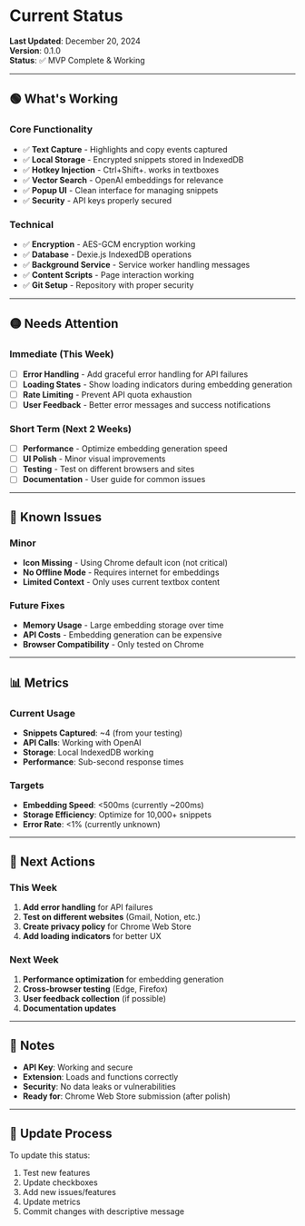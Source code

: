 # Current Status

**Last Updated**: December 20, 2024  
**Version**: 0.1.0  
**Status**: ✅ MVP Complete & Working

---

## 🟢 What's Working

### Core Functionality
- ✅ **Text Capture** - Highlights and copy events captured
- ✅ **Local Storage** - Encrypted snippets stored in IndexedDB
- ✅ **Hotkey Injection** - Ctrl+Shift+. works in textboxes
- ✅ **Vector Search** - OpenAI embeddings for relevance
- ✅ **Popup UI** - Clean interface for managing snippets
- ✅ **Security** - API keys properly secured

### Technical
- ✅ **Encryption** - AES-GCM encryption working
- ✅ **Database** - Dexie.js IndexedDB operations
- ✅ **Background Service** - Service worker handling messages
- ✅ **Content Scripts** - Page interaction working
- ✅ **Git Setup** - Repository with proper security

---

## 🟡 Needs Attention

### Immediate (This Week)
- [ ] **Error Handling** - Add graceful error handling for API failures
- [ ] **Loading States** - Show loading indicators during embedding generation
- [ ] **Rate Limiting** - Prevent API quota exhaustion
- [ ] **User Feedback** - Better error messages and success notifications

### Short Term (Next 2 Weeks)
- [ ] **Performance** - Optimize embedding generation speed
- [ ] **UI Polish** - Minor visual improvements
- [ ] **Testing** - Test on different browsers and sites
- [ ] **Documentation** - User guide for common issues

---

## 🔴 Known Issues

### Minor
- **Icon Missing** - Using Chrome default icon (not critical)
- **No Offline Mode** - Requires internet for embeddings
- **Limited Context** - Only uses current textbox content

### Future Fixes
- **Memory Usage** - Large embedding storage over time
- **API Costs** - Embedding generation can be expensive
- **Browser Compatibility** - Only tested on Chrome

---

## 📊 Metrics

### Current Usage
- **Snippets Captured**: ~4 (from your testing)
- **API Calls**: Working with OpenAI
- **Storage**: Local IndexedDB working
- **Performance**: Sub-second response times

### Targets
- **Embedding Speed**: <500ms (currently ~200ms)
- **Storage Efficiency**: Optimize for 10,000+ snippets
- **Error Rate**: <1% (currently unknown)

---

## 🎯 Next Actions

### This Week
1. **Add error handling** for API failures
2. **Test on different websites** (Gmail, Notion, etc.)
3. **Create privacy policy** for Chrome Web Store
4. **Add loading indicators** for better UX

### Next Week
1. **Performance optimization** for embedding generation
2. **Cross-browser testing** (Edge, Firefox)
3. **User feedback collection** (if possible)
4. **Documentation updates**

---

## 📝 Notes

- **API Key**: Working and secure
- **Extension**: Loads and functions correctly
- **Security**: No data leaks or vulnerabilities
- **Ready for**: Chrome Web Store submission (after polish)

---

## 🔄 Update Process

To update this status:
1. Test new features
2. Update checkboxes
3. Add new issues/features
4. Update metrics
5. Commit changes with descriptive message 